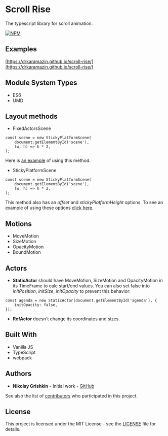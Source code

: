 # Scroll Rise
The typescript library for scroll animation.

[![NPM](https://nodei.co/npm/scroll-rise.png)](https://nodei.co/npm/scroll-rise/)

## Examples

[https://drkaramazin.github.io/scroll-rise/](https://drkaramazin.github.io/scroll-rise/)

## Module System Types

- ES6
- UMD

## Layout methods

- FixedActorsScene
```
const scene = new StickyPlatformScene(
    document.getElementById('scene'),
    (w, h) => h * 2,
);
```
Here is [an example](https://drkaramazin.github.io/scroll-rise/fixed-actors-scene-demo.html) of using this method.

- StickyPlatformScene
```
const scene = new StickyPlatformScene(
    document.getElementById('scene'),
    (w, h) => h * 2,
);
```
This method also has an _offset_ and _stickyPlatformHeight_ options. To see an example of using these options [click here](https://drkaramazin.github.io/scroll-rise/sticky-platform-scene-demo.html).

## Motions
- MoveMotion
- SizeMotion
- OpacityMotion
- BoundMotion

## Actors
- **StaticActor** should have MoveMotion, SizeMotion and OpacityMotion in its TimeFrame to calc start/end values. You can also set false into _initPosition_, _initSize_, _initOpacity_ to prevent this behavior:
```
const agenda = new StaticActor(document.getElementById('agenda'), {
    initOpacity: false,
});
```
- **RefActor** doesn't change its coordinates and sizes.

## Built With
- Vanilla JS
- TypeScript
- webpack

## Authors
- **Nikolay Grishkin** - Initial work - [GitHub](https://github.com/drKaramazin)

See also the list of [contributors](https://github.com/drKaramazin/scroll-rise/graphs/contributors) who participated in this project.

## License
This project is licensed under the MIT License - see the [LICENSE](https://github.com/drKaramazin/scroll-rise/blob/master/LICENSE) file for details.
